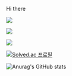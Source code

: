 Hi there

<a href="https://yeongjujeong1021.tistory.com/" target="_blank"><img src="https://img.shields.io/badge/Tistory-000000?style=flat-square"/></a>

<a href="https://www.acmicpc.net/user/yeongjujeong1021" target="_blank"><img src="https://img.shields.io/badge/BOJ-000000?style=flat-square"/></a>

<a href="https://solved.ac/profile/yeongjujeong1021" target="_blank"><img src="https://img.shields.io/badge/Solved.ac-000000?style=flat-square"/></a>

[![Solved.ac
프로필](http://mazassumnida.wtf/api/v2/generate_badge?boj=yeongjujeong1021)](https://solved.ac/yeongjujeong1021)

![Anurag's GitHub stats](https://github-readme-stats.vercel.app/api?username=YeongjuJeong&show_icons=true&theme=radical)